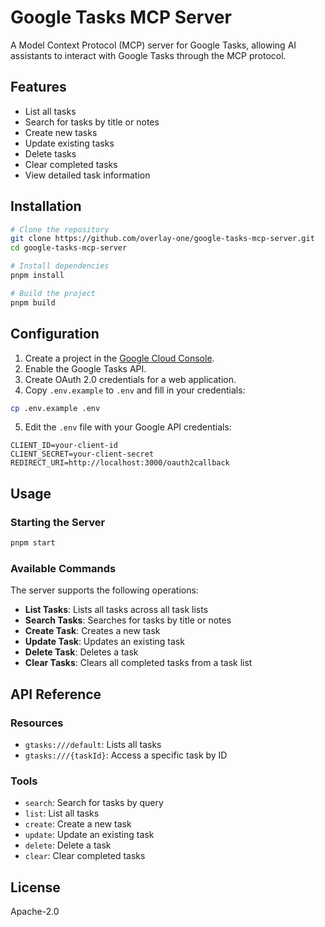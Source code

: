 # Google Tasks MCP Server

A Model Context Protocol (MCP) server for Google Tasks, allowing AI assistants to interact with Google Tasks through the MCP protocol.

## Features

- List all tasks
- Search for tasks by title or notes
- Create new tasks
- Update existing tasks
- Delete tasks
- Clear completed tasks
- View detailed task information

## Installation

```bash
# Clone the repository
git clone https://github.com/overlay-one/google-tasks-mcp-server.git
cd google-tasks-mcp-server

# Install dependencies
pnpm install

# Build the project
pnpm build
```

## Configuration

1. Create a project in the [Google Cloud Console](https://console.cloud.google.com/).
2. Enable the Google Tasks API.
3. Create OAuth 2.0 credentials for a web application.
4. Copy `.env.example` to `.env` and fill in your credentials:

```bash
cp .env.example .env
```

5. Edit the `.env` file with your Google API credentials:

```
CLIENT_ID=your-client-id
CLIENT_SECRET=your-client-secret
REDIRECT_URI=http://localhost:3000/oauth2callback
```

## Usage

### Starting the Server

```bash
pnpm start
```

### Available Commands

The server supports the following operations:

- **List Tasks**: Lists all tasks across all task lists
- **Search Tasks**: Searches for tasks by title or notes
- **Create Task**: Creates a new task
- **Update Task**: Updates an existing task
- **Delete Task**: Deletes a task
- **Clear Tasks**: Clears all completed tasks from a task list

## API Reference

### Resources

- `gtasks:///default`: Lists all tasks
- `gtasks:///{taskId}`: Access a specific task by ID

### Tools

- `search`: Search for tasks by query
- `list`: List all tasks
- `create`: Create a new task
- `update`: Update an existing task
- `delete`: Delete a task
- `clear`: Clear completed tasks

## License

Apache-2.0
